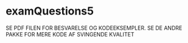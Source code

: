 # examQuestions5

SE PDF FILEN FOR BESVARELSE OG KODEEKSEMPLER. SE DE ANDRE PAKKE FOR MERE KODE AF SVINGENDE KVALITET
